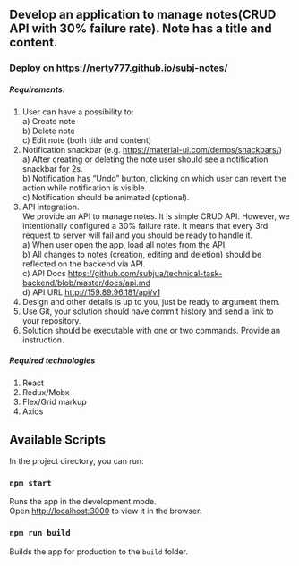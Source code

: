 
## Develop an application to manage notes(CRUD API with 30% failure rate). Note has a title and content.<br>
### Deploy on https://nerty777.github.io/subj-notes/<br>

##### Requirements:<br>
1. User can have a possibility to:<br>
a) Create note<br>
b) Delete note<br>
c) Edit note (both title and content)<br>
2. Notification snackbar (e.g. https://material-ui.com/demos/snackbars/)<br>
a) After creating or deleting the note user should see a notification snackbar for 2s.<br>
b) Notification has “Undo” button, clicking on which user can revert the action while notification is visible.<br>
c) Notification should be animated (optional).<br>
3. API integration. <br>
We provide an API to manage notes. It is simple CRUD API. However, we intentionally configured a 30% failure rate. It means that every 3rd request to server will fail and you should be ready to handle it.<br>
a) When user open the app, load all notes from the API.<br>
b) All changes to notes (creation, editing and deletion) should be reflected on the backend via API.<br>
c) API Docs <a href="https://github.com/subjua/technical-task-backend/blob/master/docs/api.md">https://github.com/subjua/technical-task-backend/blob/master/docs/api.md</a><br>
d) API URL <a href="http://159.89.96.181/api/v1/">http://159.89.96.181/api/v1</a> <br>
4. Design and other details is up to you, just be ready to argument them.<br>
5. Use Git, your solution should have commit history and send a link to your repository.<br>
6. Solution should be executable with one or two commands. Provide an instruction.<br>

##### Required technologies<br>
1. React<br>
2. Redux/Mobx<br>
3. Flex/Grid markup<br>
4. Axios<br>

## Available Scripts

In the project directory, you can run:

### `npm start`

Runs the app in the development mode.<br>
Open [http://localhost:3000](http://localhost:3000) to view it in the browser.

### `npm run build`

Builds the app for production to the `build` folder.<br>




